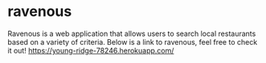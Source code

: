 # ravenous
Ravenous is a web application that allows users to search local restaurants based on a variety of criteria. 
Below is a link to ravenous, feel free to check it out!
https://young-ridge-78246.herokuapp.com/
